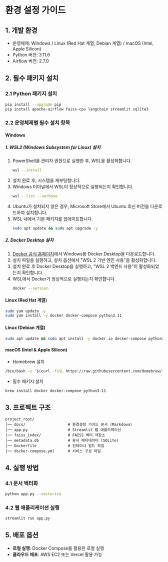# 환경 설정 가이드

## 1. 개발 환경

- 운영체제: Windows / Linux (Red Hat 계열, Debian 계열) / macOS (Intel, Apple Silicon)
- Python 버전: 3.11.6
- Airflow 버전: 2.7.0

## 2. 필수 패키지 설치

### 2.1 Python 패키지 설치

```sh
pip install --upgrade pip
pip install apache-airflow faiss-cpu langchain streamlit sqlite3
```

### 2.2 운영체제별 필수 설치 항목

#### Windows

##### 1. WSL2 (Windows Subsystem for Linux) 설치

1. PowerShell을 관리자 권한으로 실행한 후, WSL을 활성화합니다.
   ```sh
   wsl --install
   ```
2. 설치 완료 후, 시스템을 재부팅합니다.
3. Windows 터미널에서 WSL이 정상적으로 실행되는지 확인합니다.
   ```sh
   wsl --list --verbose
   ```
4. Ubuntu가 설치되지 않은 경우, Microsoft Store에서 Ubuntu 최신 버전을 다운로드하여 설치합니다.
5. WSL 내에서 기본 패키지를 업데이트합니다.
   ```sh
   sudo apt update && sudo apt upgrade -y
   ```

##### 2. Docker Desktop 설치

1. [Docker 공식 홈페이지](https://www.docker.com/products/docker-desktop/)에서 Windows용 Docker Desktop을 다운로드합니다.
2. 설치 파일을 실행하고, 설치 옵션에서 "WSL 2 기반 엔진 사용"을 활성화합니다.
3. 설치 완료 후 Docker Desktop을 실행하고, "WSL 2 백엔드 사용"이 활성화되었는지 확인합니다.
4. WSL에서 Docker가 정상적으로 실행되는지 확인합니다.
   ```sh
   docker --version
   ```

#### Linux (Red Hat 계열)

```sh
sudo yum update -y
sudo yum install -y docker docker-compose python3.11
```

#### Linux (Debian 계열)

```sh
sudo apt update && sudo apt install -y docker.io docker-compose python3.11
```

#### macOS (Intel & Apple Silicon)

- Homebrew 설치

```sh
/bin/bash -c "$(curl -fsSL https://raw.githubusercontent.com/Homebrew/install/HEAD/install.sh)"
```

- 필수 패키지 설치

```sh
brew install docker docker-compose python3.11
```

## 3. 프로젝트 구조

```
project_root/
│── docs/                   # 환경설정 가이드 문서 (Markdown)
│── app.py                  # Streamlit 웹 애플리케이션
│── faiss_index/            # FAISS 벡터 저장소
│── metadata.db             # 문서 메타데이터 (SQLite)
│── Dockerfile              # 컨테이너 빌드 파일
│── docker-compose.yml      # 서비스 구성 파일
```

## 4. 실행 방법

### 4.1 문서 벡터화

```sh
python app.py --vectorize
```

### 4.2 웹 애플리케이션 실행

```sh
streamlit run app.py
```

## 5. 배포 옵션

- **로컬 실행**: Docker Compose를 활용한 로컬 실행
- **클라우드 배포**: AWS EC2 또는 Vercel 활용 가능